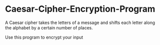 # Caesar-Cipher-Encryption-Program
A Caesar cipher takes the letters of a message and shifts each letter along the alphabet by a certain number of places.

Use this program to encrypt your input
